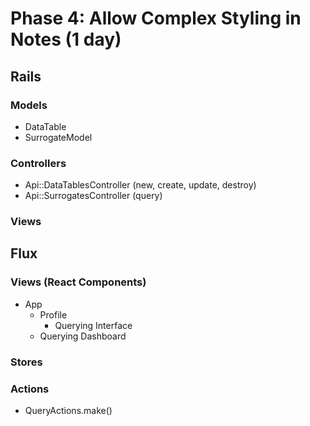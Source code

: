 # Phase 4: Allow Complex Styling in Notes (1 day)

## Rails
### Models
* DataTable
* SurrogateModel

### Controllers
* Api::DataTablesController (new, create, update, destroy)
* Api::SurrogatesController (query)

### Views

## Flux
### Views (React Components)
* App
  * Profile
    * Querying Interface
  * Querying Dashboard

### Stores


### Actions
* QueryActions.make()
